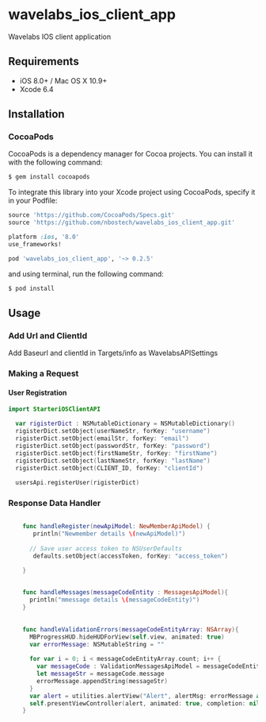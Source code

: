 # wavelabs_ios_client_app
Wavelabs IOS client application

## Requirements

- iOS 8.0+ / Mac OS X 10.9+
- Xcode 6.4


## Installation


### CocoaPods

CocoaPods is a dependency manager for Cocoa projects. You can install it with the following command:

```bash
$ gem install cocoapods
```

To integrate this library into your Xcode project using CocoaPods, specify it in your Podfile:

```ruby
source 'https://github.com/CocoaPods/Specs.git'
source 'https://github.com/nbostech/wavelabs_ios_client_app.git'

platform :ios, '8.0'
use_frameworks!

pod 'wavelabs_ios_client_app', '~> 0.2.5'
```

  
  and using terminal, run the following command:

```bash
$ pod install
```


## Usage

### Add Url and ClientId
  
   Add Baseurl and clientId in Targets/info as WavelabsAPISettings

### Making a Request

#### User Registration

```swift
import StarteriOSClientAPI

  var rigisterDict : NSMutableDictionary = NSMutableDictionary()
  rigisterDict.setObject(userNameStr, forKey: "username")
  rigisterDict.setObject(emailStr, forKey: "email")
  rigisterDict.setObject(passwordStr, forKey: "password")
  rigisterDict.setObject(firstNameStr, forKey: "firstName")
  rigisterDict.setObject(lastNameStr, forKey: "lastName")
  rigisterDict.setObject(CLIENT_ID, forKey: "clientId")
  
  usersApi.registerUser(rigisterDict)
  ```

### Response Data Handler

```swift

    func handleRegister(newApiModel: NewMemberApiModel) {
       println("Newmember details \(newApiModel)")
       
      // Save user access token to NSUserDefaults
       defaults.setObject(accessToken, forKey: "access_token")

    }
    
        
    func handleMessages(messageCodeEntity : MessagesApiModel){
      println("mmessage details \(messageCodeEntity)")        
    }
    
    
    func handleValidationErrors(messageCodeEntityArray: NSArray){
      MBProgressHUD.hideHUDForView(self.view, animated: true)
      var errorMessage: NSMutableString = ""
        
      for var i = 0; i < messageCodeEntityArray.count; i++ {
        var messageCode : ValidationMessagesApiModel = messageCodeEntityArray.objectAtIndex(i) as! ValidationMessagesApiModel
        let messageStr = messageCode.message
        errorMessage.appendString(messageStr)
      }
      var alert = utilities.alertView("Alert", alertMsg: errorMessage as String,actionTitle: "Ok")
      self.presentViewController(alert, animated: true, completion: nil)
    }


  ```
